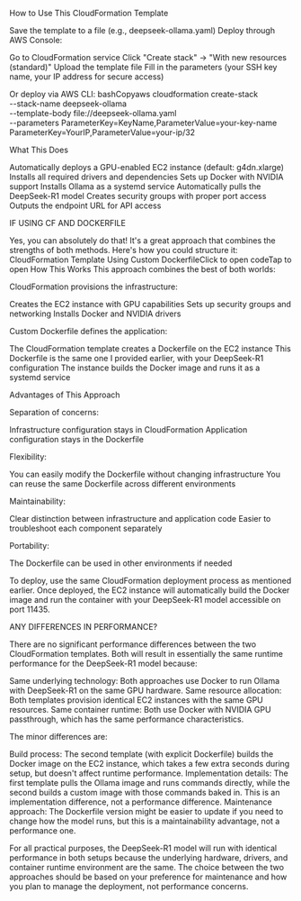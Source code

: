 How to Use This CloudFormation Template

Save the template to a file (e.g., deepseek-ollama.yaml)
Deploy through AWS Console:

Go to CloudFormation service
Click "Create stack" → "With new resources (standard)"
Upload the template file
Fill in the parameters (your SSH key name, your IP address for secure access)

Or deploy via AWS CLI:
bashCopyaws cloudformation create-stack \
 --stack-name deepseek-ollama \
 --template-body file://deepseek-ollama.yaml \
 --parameters ParameterKey=KeyName,ParameterValue=your-key-name ParameterKey=YourIP,ParameterValue=your-ip/32

What This Does

Automatically deploys a GPU-enabled EC2 instance (default: g4dn.xlarge)
Installs all required drivers and dependencies
Sets up Docker with NVIDIA support
Installs Ollama as a systemd service
Automatically pulls the DeepSeek-R1 model
Creates security groups with proper port access
Outputs the endpoint URL for API access

IF USING CF AND DOCKERFILE

Yes, you can absolutely do that! It's a great approach that combines the strengths of both methods. Here's how you could structure it:
CloudFormation Template Using Custom DockerfileClick to open codeTap to open
How This Works
This approach combines the best of both worlds:

CloudFormation provisions the infrastructure:

Creates the EC2 instance with GPU capabilities
Sets up security groups and networking
Installs Docker and NVIDIA drivers

Custom Dockerfile defines the application:

The CloudFormation template creates a Dockerfile on the EC2 instance
This Dockerfile is the same one I provided earlier, with your DeepSeek-R1 configuration
The instance builds the Docker image and runs it as a systemd service

Advantages of This Approach

Separation of concerns:

Infrastructure configuration stays in CloudFormation
Application configuration stays in the Dockerfile

Flexibility:

You can easily modify the Dockerfile without changing infrastructure
You can reuse the same Dockerfile across different environments

Maintainability:

Clear distinction between infrastructure and application code
Easier to troubleshoot each component separately

Portability:

The Dockerfile can be used in other environments if needed

To deploy, use the same CloudFormation deployment process as mentioned earlier. Once deployed, the EC2 instance will automatically build the Docker image and run the container with your DeepSeek-R1 model accessible on port 11435.

ANY DIFFERENCES IN PERFORMANCE?

There are no significant performance differences between the two CloudFormation templates. Both will result in essentially the same runtime performance for the DeepSeek-R1 model because:

Same underlying technology: Both approaches use Docker to run Ollama with DeepSeek-R1 on the same GPU hardware.
Same resource allocation: Both templates provision identical EC2 instances with the same GPU resources.
Same container runtime: Both use Docker with NVIDIA GPU passthrough, which has the same performance characteristics.

The minor differences are:

Build process: The second template (with explicit Dockerfile) builds the Docker image on the EC2 instance, which takes a few extra seconds during setup, but doesn't affect runtime performance.
Implementation details: The first template pulls the Ollama image and runs commands directly, while the second builds a custom image with those commands baked in. This is an implementation difference, not a performance difference.
Maintenance approach: The Dockerfile version might be easier to update if you need to change how the model runs, but this is a maintainability advantage, not a performance one.

For all practical purposes, the DeepSeek-R1 model will run with identical performance in both setups because the underlying hardware, drivers, and container runtime environment are the same. The choice between the two approaches should be based on your preference for maintenance and how you plan to manage the deployment, not performance concerns.
